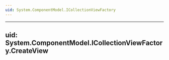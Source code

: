 ```yaml
---
uid: System.ComponentModel.ICollectionViewFactory
---
```


---
uid: System.ComponentModel.ICollectionViewFactory.CreateView
---
